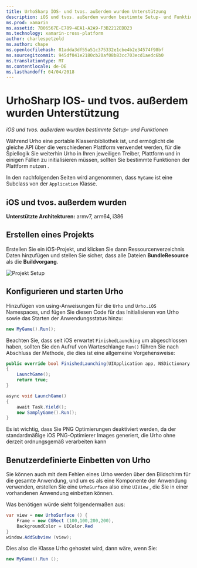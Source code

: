 ```yaml
---
title: UrhoSharp IOS- und tvos. außerdem wurden Unterstützung
description: iOS und tvos. außerdem wurden bestimmte Setup- und Funktionen für UrhoSharp.
ms.prod: xamarin
ms.assetid: 7B06567E-E789-4EA1-A2A9-F3B2212EDD23
ms.technology: xamarin-cross-platform
author: charlespetzold
ms.author: chape
ms.openlocfilehash: 81adda3df55a51c375332e1cbe4b2e34574f98bf
ms.sourcegitcommit: 945df041e2180cb20af08b83cc703ecd1aedc6b0
ms.translationtype: MT
ms.contentlocale: de-DE
ms.lasthandoff: 04/04/2018
---
```

# <a name="urhosharp-ios-and-tvos-support"></a>UrhoSharp IOS- und tvos. außerdem wurden Unterstützung

_iOS und tvos. außerdem wurden bestimmte Setup- und Funktionen_

Während Urho eine portable Klassenbibliothek ist, und ermöglicht die gleiche API über die verschiedenen Plattform verwendet werden, für die Spiellogik Sie weiterhin Urho in Ihren jeweiligen Treiber, Plattform und in einigen Fällen zu initialisieren müssen, sollten Sie bestimmte Funktionen der Plattform nutzen .

In den nachfolgenden Seiten wird angenommen, dass `MyGame` ist eine Subclass von der `Application` Klasse.

## <a name="ios-and-tvos"></a>iOS und tvos. außerdem wurden

**Unterstützte Architekturen:** armv7, arm64, i386

## <a name="creating-a-project"></a>Erstellen eines Projekts

Erstellen Sie ein iOS-Projekt, und klicken Sie dann Ressourcenverzeichnis Daten hinzufügen und stellen Sie sicher, dass alle Dateien **BundleResource** als die **Buildvorgang**.

![Projekt Setup](ios-images/image-4.png "Daten hinzufügen, um das Ressourcenverzeichnis")

## <a name="configuring-and-launching-urho"></a>Konfigurieren und starten Urho

Hinzufügen von using-Anweisungen für die `Urho` und `Urho.iOS` Namespaces, und fügen Sie diesen Code für das Initialisieren von Urho sowie das Starten der Anwendungsstatus hinzu:

```csharp
new MyGame().Run();
```

Beachten Sie, dass seit iOS erwartet `FinishedLaunching` um abgeschlossen haben, sollten Sie den Aufruf von Warteschlange `Run()` führen Sie nach Abschluss der Methode, die dies ist eine allgemeine Vorgehensweise:

```csharp
public override bool FinishedLaunching(UIApplication app, NSDictionary options)
{
    LaunchGame();
    return true;
}

async void LaunchGame()
{
    await Task.Yield();
    new SamplyGame().Run();
}
```

Es ist wichtig, dass Sie PNG Optimierungen deaktiviert werden, da der standardmäßige iOS PNG-Optimierer Images generiert, die Urho ohne derzeit ordnungsgemäß verarbeiten kann

## <a name="custom-embedding-of-urho"></a>Benutzerdefinierte Einbetten von Urho

Sie können auch mit dem Fehlen eines Urho werden über den Bildschirm für die gesamte Anwendung, und um es als eine Komponente der Anwendung verwenden, erstellen Sie eine `UrhoSurface` also eine `UIView` , die Sie in einer vorhandenen Anwendung einbetten können.

Was benötigen würde sieht folgendermaßen aus:

```csharp
var view = new UrhoSurface () {
    Frame = new CGRect (100,100,200,200),
    BackgroundColor = UIColor.Red
}
window.AddSubview (view);
```

Dies also die Klasse Urho gehostet wird, dann wäre, wenn Sie:

```csharp
new MyGame().Run ();
```

